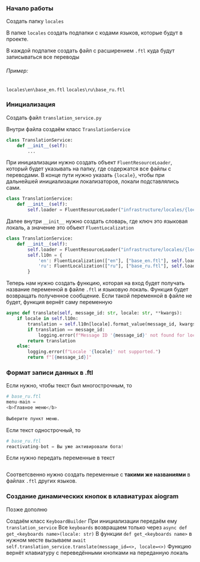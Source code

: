### Начало работы 
Создать  папку `locales`

В папке `locales` создать подпапки с кодами языков, которые будут в проекте. 

В каждой подпапке создать файл с расширением `.ftl` куда будут записываться все переводы

###### Пример:
`locales\en\base_en.ftl`
`locales\ru\base_ru.ftl`

### Инициализация
Создать файл `translation_service.py`

Внутри файла создаём класс `TranslationService`
```python
class TranslationService:
	def __init__(self):
		...
```

При инициализации нужно создать объект `FluentResourceLoader`, который будет указывать на папку, где содержатся все файлы с переводами. В конце пути нужно указать `{locale}`, чтобы при дальнейшей инициализации локализаторов, локали подставлялись сами.
```python
class TranslationService:
	def __init__(self):
		self.loader = FluentResourceLoader("infrastructure/locales/{locale}")
```

Далее внутри `__init__` нужно создать словарь, где ключ это языковая локаль, а значение это объект `FluentLocalization`
```python
class TranslationService:
	def __init__(self):
		self.loader = FluentResourceLoader("infrastructure/locales/{locale}")
		self.l10n = {
			'en': FluentLocalization(["en"], ["base_en.ftl"], self.loader),  
			'ru': FluentLocalization(["ru"], ["base_ru.ftl"], self.loader),
		}
```

Теперь нам нужно создать функцию, которая на вход будет получать название переменной в файле `.ftl` и языковую локаль. Функция будет возвращать полученное сообщение. Если такой переменной в файле не будет, функция вернёт саму переменную
```python
async def translate(self, message_id: str, locale: str, **kwargs):  
    if locale in self.l10n:  
        translation = self.l10n[locale].format_value(message_id, kwargs)  
        if translation == message_id:  
            logging.error(f"Message ID '{message_id}' not found for locale '{locale}'.")  
        return translation  
    else:  
        logging.error(f"Locale '{locale}' not supported.")  
        return f"[{message_id}]"
```

### Формат записи данных в .ftl
Если нужно, чтобы текст был многострочным, то 
```python
# base_ru.ftl
menu-main =  
<b>Главное меню</b>  
  
Выберите пункт меню.
```

Если текст однострочный, то
```python
# base_ru.ftl
reactivating-bot = Вы уже активировали бота!
```

Если нужно передать переменные в текст
```fluent

```

Соответсвенно нужно создать переменные с **такими же названиями** в файлах `.ftl`  других языков.

### Создание динамических кнопок в клавиатурах aiogram
Позже дополню

Создаём класс `KeyboardBuilder`
При инициализации передаём ему `translation_service`
Все `keyboards` возвращаем только через `async def get_<keyboards name>(locale: str)`
В функции `def get_<keyboards name>` в нужном месте вызываем `await self.translation_service.translate(message_id=<>, locale=<>)`
Функцию вернёт клавиатуру с переведёнными кнопками на переданную локаль